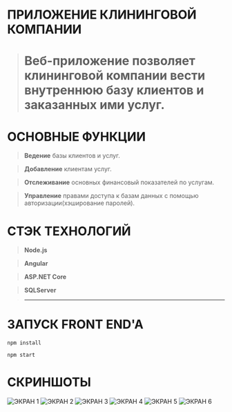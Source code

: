 # ПРИЛОЖЕНИЕ КЛИНИНГОВОЙ КОМПАНИИ
> # Веб-приложение позволяет клининговой компании вести внутреннюю базу клиентов и заказанных ими услуг.


# ОСНОВНЫЕ ФУНКЦИИ
> **Ведение** базы клиентов и услуг.

> **Добавление** клиентам услуг.

> **Отслеживание** основных финансовый показателей по услугам.

> **Управление** правами доступа к базам данных с помощью авторизации(хэширование паролей).

# СТЭК ТЕХНОЛОГИЙ
> **Node.js**

> **Angular** 

> **ASP.NET Core** 

> **SQLServer**

> **** 

# ЗАПУСК FRONT END'A
```console
npm install
```
```console
npm start
```
# СКРИНШОТЫ
![ЭКРАН 1](https://i.ibb.co/LNbf1QF/2.png)
![ЭКРАН 2](https://i.ibb.co/BwhsF6T/3.png)
![ЭКРАН 3](https://i.ibb.co/WtG64XX/6.png)
![ЭКРАН 4](https://i.ibb.co/k1NvDF6/7.png)
![ЭКРАН 5](https://i.ibb.co/HKHWd82/4.png)
![ЭКРАН 6](https://i.ibb.co/ZWVbGkr/5.png)







